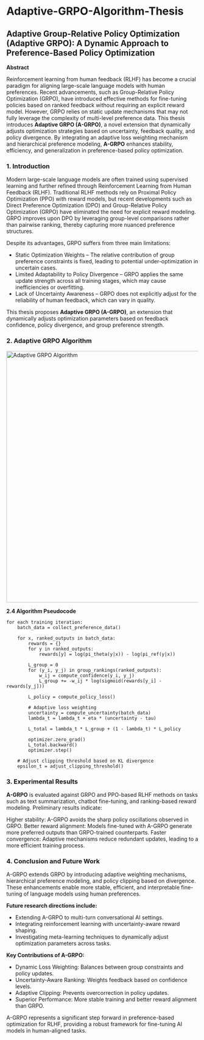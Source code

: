 # Adaptive-GRPO-Algorithm-Thesis

## Adaptive Group-Relative Policy Optimization (Adaptive GRPO): A Dynamic Approach to Preference-Based Policy Optimization

**Abstract**

Reinforcement learning from human feedback (RLHF) has become a crucial paradigm for aligning large-scale language models with human preferences. Recent advancements, such as Group-Relative Policy Optimization (GRPO), have introduced effective methods for fine-tuning policies based on ranked feedback without requiring an explicit reward model. However, GRPO relies on static update mechanisms that may not fully leverage the complexity of multi-level preference data. This thesis introduces **Adaptive GRPO (A-GRPO)**, a novel extension that dynamically adjusts optimization strategies based on uncertainty, feedback quality, and policy divergence. By integrating an adaptive loss weighting mechanism and hierarchical preference modeling, **A-GRPO** enhances stability, efficiency, and generalization in preference-based policy optimization.


### 1. Introduction

Modern large-scale language models are often trained using supervised learning and further refined through Reinforcement Learning from Human Feedback (RLHF). Traditional RLHF methods rely on Proximal Policy Optimization (PPO) with reward models, but recent developments such as Direct Preference Optimization (DPO) and Group-Relative Policy Optimization (GRPO) have eliminated the need for explicit reward modeling. GRPO improves upon DPO by leveraging group-level comparisons rather than pairwise ranking, thereby capturing more nuanced preference structures.

Despite its advantages, GRPO suffers from three main limitations:
- Static Optimization Weights – The relative contribution of group preference constraints is fixed, leading to potential under-optimization in uncertain cases.
- Limited Adaptability to Policy Divergence – GRPO applies the same update strength across all training stages, which may cause inefficiencies or overfitting.
- Lack of Uncertainty Awareness – GRPO does not explicitly adjust for the reliability of human feedback, which can vary in quality.

This thesis proposes **Adaptive GRPO (A-GRPO)**, an extension that dynamically adjusts optimization parameters based on feedback confidence, policy divergence, and group preference strength.


### 2. Adaptive GRPO Algorithm

<img width="660" alt="Adaptive GRPO Algorithm" src="https://github.com/user-attachments/assets/51853fd5-c7ea-47ca-bce5-2b7db4167b93" />


**2.4 Algorithm Pseudocode**
```
for each training iteration:
    batch_data = collect_preference_data()
    
    for x, ranked_outputs in batch_data:
        rewards = {}
        for y in ranked_outputs:
            rewards[y] = log(pi_theta(y|x)) - log(pi_ref(y|x))
        
        L_group = 0
        for (y_i, y_j) in group_rankings(ranked_outputs):
            w_ij = compute_confidence(y_i, y_j)
            L_group += -w_ij * log(sigmoid(rewards[y_i] - rewards[y_j]))

        L_policy = compute_policy_loss()
        
        # Adaptive loss weighting
        uncertainty = compute_uncertainty(batch_data)
        lambda_t = lambda_t + eta * (uncertainty - tau)
        
        L_total = lambda_t * L_group + (1 - lambda_t) * L_policy

        optimizer.zero_grad()
        L_total.backward()
        optimizer.step()
    
    # Adjust clipping threshold based on KL divergence
    epsilon_t = adjust_clipping_threshold()

```


### 3. Experimental Results

**A-GRPO** is evaluated against GRPO and PPO-based RLHF methods on tasks such as text summarization, chatbot fine-tuning, and ranking-based reward modeling. Preliminary results indicate:

Higher stability: A-GRPO avoids the sharp policy oscillations observed in GRPO.
Better reward alignment: Models fine-tuned with A-GRPO generate more preferred outputs than GRPO-trained counterparts.
Faster convergence: Adaptive mechanisms reduce redundant updates, leading to a more efficient training process.


### 4. Conclusion and Future Work

A-GRPO extends GRPO by introducing adaptive weighting mechanisms, hierarchical preference modeling, and policy clipping based on divergence. These enhancements enable more stable, efficient, and interpretable fine-tuning of language models using human preferences.

**Future research directions include:**
- Extending A-GRPO to multi-turn conversational AI settings.
- Integrating reinforcement learning with uncertainty-aware reward shaping.
- Investigating meta-learning techniques to dynamically adjust optimization parameters across tasks.

**Key Contributions of A-GRPO:**
- Dynamic Loss Weighting: Balances between group constraints and policy updates.
- Uncertainty-Aware Ranking: Weights feedback based on confidence levels.
- Adaptive Clipping: Prevents overcorrection in policy updates.
- Superior Performance: More stable training and better reward alignment than GRPO.

A-GRPO represents a significant step forward in preference-based optimization for RLHF, providing a robust framework for fine-tuning AI models in human-aligned tasks.
